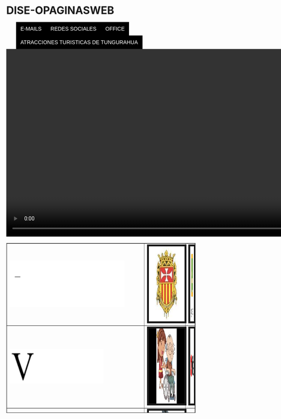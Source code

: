 # DISE-OPAGINASWEB
<!DOCTYPE html>
<html>
<head>
<META charset="UTF-8"/>
<title>DEBER DE DISEÑO</title>
</head>
<body background="FONDO1.jpg">
<style type="text/css">
* {
margin:0px;
padding:0px;
}
#header {
margin:auto;
width:500px;
font-family:Arial, Helvetica, sans-serif;
}
ul, ol {
list-style:none;
}
.nav > li {
float:left;
}
.nav li a {
background-color:#000;
color:#fff;
text-decoration:none;
padding:10px 12px;
display:block;
}
.nav li a:hover {
background-color:#434343;
}
.nav li ul {
display:none;
position:absolute;
min-width:140px;
}
.nav li:hover > ul {
display:block;
}
.nav li ul li {
position:relative;
}
.nav li ul li ul {
right:-140px;
top:0px;
}
</style>
</head>
<body background="FONDO1.jpg">
<div id="header">
<ul class="nav">
<li><a href="">E-MAILS</a>
<ul>
<li><a href="https://accounts.google.com/signin/v2/identifier?continue=https%3A%2F%2Fmail.google.com%2Fmail%2F&osid=1&service=mail&ss=1&ltmpl=default&rm=false&flowName=GlifWebSignIn&flowEntry=ServiceLogin"><img src="GMAIL.jpg"alt""width="300" height="200" border="5"></a></li>
<li><a href="https://login.yahoo.com/config/login?.src=fpctx&.intl=e1&.lang=es-US&.done=https://espanol.yahoo.com"><img src="YAHOO.jpg"alt""width="300" height="200" border="5"></a></li>
<li><a href="https://login.live.com/login.srf?wa=wsignin1.0&rpsnv=13&ct=1585586119&rver=7.0.6737.0&wp=MBI_SSL&wreply=https%3a%2f%2foutlook.live.com%2fowa%2f%3fnlp%3d1%26RpsCsrfState%3d6edaf42c-66c2-5260-8e96-ff219b320e2f&id=292841&aadredir=1&whr=hotmail.com&CBCXT=out&lw=1&fl=dob%2cflname%2cwld&cobrandid=90015"><img src="HOTMAIL.jpg"alt""width="300" height="200" border="5"></a></li>

</li>
</ul>
</li>
<li><a href="">REDES SOCIALES</a>
<ul>
<li><a href="https://www.facebook.com/"><img src="FACEBOOK.jpg"alt""width="300" height="200" border="5"></a></li>
<li><a href="https://web.whatsapp.com/"><img src="WP.jpg"alt""width="300" height="200" border="5"></a></li>
<li><a href="https://www.instagram.com/?hl=es-la"><img src="INSTAGRAM.jpg"alt""width="300" height="200" border="5"></a></li>
<li><a href="https://tinder.com/?lang=es"><img src="TINDER.jpg"alt""width="300" height="200" border="5"></a></li>
</ul>
</li>
<li><a href="">OFFICE</a>
<ul>
<li><a href="https://www.office.com/launch/word?auth=1"><img src="WORD.jpg"alt""width="300" height="200" border="5"></a></li>
<li><a href="https://www.office.com/launch/powerpoint?auth=1"><img src="POWER.jpg"alt""width="300" height="200" border="5"></a></li>
<li><a href="https://www.office.com/launch/excel?auth=1"><img src="EXCEL.jpg"alt""width="300" height="200" border="5"></a></li>
<li><a href="https://www.onenote.com/notebooks?session=f28c195b-53e0-4147-8321-c3bf01fa2657&auth=1&fromAR=1"><img src="ONE.jpg"alt""width="300" height="200" border="5"></a></li>
</ul>
</li>
<li><a href="">ATRACCIONES TURISTICAS DE TUNGURAHUA</a>
<ul>
<li><a href="https://www.google.com/maps/place/Parque+Provincial+de+la+Familia/@-1.2462844,-78.6587835,414m/data=!3m1!1e3!4m5!3m4!1s0x91d37f5e242987e1:0x72f2e31209aa59b7!8m2!3d-1.2462844!4d-78.6587835"><img src="PARQUE1.jpg"alt""width="300" height="200" border="5"></a></li>
<li><a href="https://www.google.com/maps/place/Agoy%C3%A1n/@-1.383333,-78.316667,3311m/data=!3m2!1e3!4b1!4m5!3m4!1s0x91d393186535b225:0xc3679e2a3ec179b2!8m2!3d-1.383333!4d-78.316667"><img src="AGOYAN.jpg"alt""width="300" height="200" border="5"></a></li>
<li><a href="https://www.google.com/maps/place/Cascada+El+Pail%C3%B3n+del+diablo/@-1.4019718,-78.3218538,2784m/data=!3m1!1e3!4m8!1m2!2m1!1sEL+PAILON+DEL+DIABLO!3m4!1s0x91d393522023944f:0x5e0a043bbe07a832!8m2!3d-1.4056936!4d-78.2988965"><img src="PAILON.jpg"alt""width="300" height="200" border="5"></a></li>
<li><a href="https://www.google.com/maps/place/Cascada+Manto+de+la+Novia/@-1.3983206,-78.4243416,414m/data=!3m2!1e3!4b1!4m5!3m4!1s0x91d39121639b20f1:0xc961dbaaa2d0f0d8!8m2!3d-1.3983206!4d-78.4243416"><img src="MANTO.jpg"alt""width="300" height="200" border="5"></a></li>
<li><a href="https://www.google.com/maps/place/Parque+familia+,ba%C3%B1os/@-1.3974535,-78.378684,293m/data=!3m1!1e3!4m5!3m4!1s0x91d393e0df5e73a7:0x7ea2c1b415c3f560!8m2!3d-1.3976059!4d-78.3791381"><img src="PARQUE2.jpg"alt""width="300" height="200" border="5"></a></li>
</ul>
</li>

</div>
<table width="671" height="453" border="1">
  <tr>
    <td width="519"><img src="1.gif" width="306" height="124" alt="1" /></td>
    <td><img src="tirso.jpg"alt""width="300" height="200" border="5"></td>
  <td><a href="https://classroom.google.com/?emr=0"><img src="CLASSROOM.jpg"alt""width="300" height="200" border="5"></a></td>
</tr>
  <tr>
    <td><img src="2.gif" width="249" height="93" alt="2" /></td>
    <td width="136"><img src="imagen1.jpg"alt""width="300" height="200" border="5"></td>
 <td><a href="https://www.youtube.com/"><img src="YOU.jpg"alt""width="300" height="200" border="5"></a></td>
  </tr>
  <tr>
    <td><img src="3.gif" alt="3" width="185" height="87" align="bottom" /></td>
    <td><img src="respeto.jpg"alt""width="300" height="200" border="5"></td>
   <td><img src="NOMBRE.gif" alt="3" width="185" height="87" align="bottom" /></td> 
  </tr>
  <tr>
  <td height="125"><img src="4.gif" width="273" height="67" alt="4" /></td>
  <td><img src="solidaridad.jpg"alt""width="300" height="200" border="5"></td>
 <td><img src="CURSO.gif" alt="3" width="185" height="87" align="bottom" /></td>
 </tr>
<CENTER><video CONTROLS src= "VIDEO1.mp4" alt""width="500" height="500" border="5"/></CENTER>
</table>
</body>
</html>
